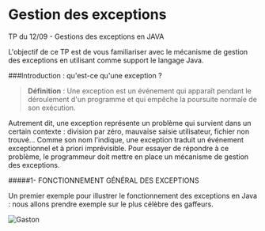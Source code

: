 Gestion des exceptions
=====================

TP du 12/09 - Gestions des exceptions en JAVA

L'objectif de ce TP est de vous familiariser avec le mécanisme de gestion des exceptions en utilisant comme support le langage Java.

###Introduction : qu'est-ce qu'une exception ?


> **Définition** : Une exception est un événement qui apparaît pendant le déroulement d'un programme et qui empêche la poursuite normale de son exécution.

Autrement dit, une exception représente un problème qui survient dans un certain contexte :
division par zéro, mauvaise saisie utilisateur, fichier non trouvé... 
Comme son nom l'indique, une exception traduit un événement exceptionnel et à priori imprévisible. Pour essayer de répondre à ce
problème, le programmeur doit mettre en place un mécanisme de gestion des exceptions.

#####1- FONCTIONNEMENT GÉNÉRAL DES EXCEPTIONS

Un premier exemple pour illustrer le fonctionnement des exceptions en Java : nous allons prendre exemple sur le plus célèbre des gaffeurs.

![Gaston](http://basecles1.e-monsite.com/medias/images/ne-pas-deranger.jpg)

